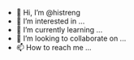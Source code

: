 - 👋 Hi, I’m @histreng
- 👀 I’m interested in ...
- 🌱 I’m currently learning ...
- 💞️ I’m looking to collaborate on ...
- 📫 How to reach me ...

<!---
histreng/histreng is a ✨ special ✨ repository because its `README.md` (this file) appears on your GitHub profile.
You can click the Preview link to take a look at your changes.
--->

